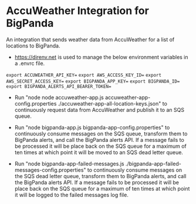 # AccuWeather Integration for BigPanda

An integration that sends weather data from AccuWeather for a list of locations to BigPanda.


* https://direnv.net is used to manage the below environment variables in a .envrc file.

`export ACCUWEATHER_API_KEY=`
`export AWS_ACCESS_KEY_ID=`
`export AWS_SECRET_ACCESS_KEY=`
`export BIGPANDA_APP_KEY=`
`export BIGPANDA_ID=`
`export BIGPANDA_ALERTS_API_BEARER_TOKEN=`


* Run "node node accuweather-app.js accuweather-app-config.properties ./accuweather-app-all-location-keys.json" to continuously request data from AccuWeather and publish it to an SQS queue.

* Run "node bigpanda-app.js bigpanda-app-config.properties" to continuously consume messages on the SQS queue, transform them to BigPanda alerts, and call the BigPanda alerts API.  If a message fails to be processed it will be place back on the SQS queue for a maximum of ten times at which point it will be moved to an SQS dead letter queue.

* Run "node bigpanda-app-failed-messages.js ./bigpanda-app-failed-messages-config.properties" to continuously consume messages on the SQS dead letter queue, transform them to BigPanda alerts, and call the BigPanda alerts API.  If a message fails to be processed it will be place back on the SQS queue for a maximum of ten times at which point it will be logged to the failed messages log file.